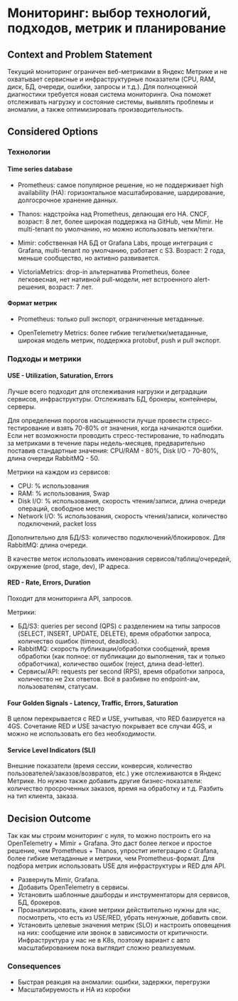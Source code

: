 # Мониторинг: выбор технологий, подходов, метрик и планирование

## Context and Problem Statement

Текущий мониторинг ограничен веб-метриками в Яндекс Метрике и не охватывает сервисные и инфраструктурные показатели
(CPU, RAM, диск, БД, очереди, ошибки, запросы и т.д.). Для полноценной диагностики требуется новая система мониторинга.
Она поможет отслеживать нагрузку и состояние системы, выявлять проблемы и аномалии, а также оптимизировать
производительность.

## Considered Options

### Технологии

#### Time series database

- Prometheus: самое популярное решение, но не поддерживает high availability (HA): горизонтальное масштабирование,
  шардирование, долгосрочное хранение данных.

- Thanos: надстройка над Prometheus, делающая его HA. CNCF, возраст: 8 лет, более широкая поддержка на GitHub, чем
  Mimir. Не multi-tenant по умолчанию, но можно использовать метки/теги.

- Mimir: собственная HA БД от Grafana Labs, проще интеграция с Grafana, multi-tenant по умолчанию, работает с S3.
  Возраст: 2 года, меньше сообщество, но активно развивается.

- VictoriaMetrics: drop-in альтернатива Prometheus, более легковесная, нет нативной pull-модели, нет встроенного
  alert-решения, возраст: 7 лет.

#### Формат метрик

- Prometheus: только pull экспорт, ограниченные метаданные.

- OpenTelemetry Metrics: более гибкие теги/метки/метаданные, широкая модель метрик, поддержка protobuf, push и
  pull экспорт.

### Подходы и метрики

#### USE - Utilization, Saturation, Errors

Лучше всего подходит для отслеживания нагрузки и деградации сервисов, инфраструктуры. Отслеживать БД, брокеры,
контейнеры, серверы.

Для определения порогов насыщенности лучше провести стресс-тестирование и взять 70-80% от значения, когда начинаются
ошибки. Если нет возможности проводить стресс-тестирование, то наблюдать за метриками в течение пары недель-месяцев,
предварительно поставив стандартные значения: CPU/RAM - 80%, Disk I/O - 70-80%, длина очереди RabbitMQ - 50.

Метрики на каждом из сервисов:

- CPU: % использования
- RAM: % использования, Swap
- Disk I/O: % использования, скорость чтения/записи, длина очереди операций, свободное место
- Network I/O: % использования, скорость чтения/записи, количество подключений, packet loss

Дополнительно для БД/S3: количество подключений/блокировок.
Для RabbitMQ: длина очереди.

В качестве меток использовать именования сервисов/таблиц/очередей, окружение (prod, stage, dev), IP адреса.

#### RED - Rate, Errors, Duration

Походит для мониторинга API, запросов.

Метрики:

- БД/S3: queries per second (QPS) c разделением на типы запросов (SELECT, INSERT, UPDATE, DELETE), время обработки
  запроса, количество ошибок (timeout, deadlock).
- RabbitMQ: скорость публикации/обработки сообщений, время обработки (как полное: от публикации до выполнения, так и
  только обработчика), количество ошибок (reject, длина dead-letter).
- Сервисы/API: requests per second (RPS), время обработки запроса, количество не 2xx ответов. Всё в разбивке по
  endpoint-ам, пользователям, статусам.

#### Four Golden Signals - Latency, Traffic, Errors, Saturation

В целом перекрывается с RED и USE, учитывая, что RED базируется на 4GS. Сочетание RED и USE зачастую покрывает все
случаи 4GS, и можно не использовать его без необходимости.

#### Service Level Indicators (SLI)

Внешние показатели (время сессии, конверсия, количество пользователей/заказов/возвратов, etc.) уже отслеживаются в
Яндекс Метрике.
Но нужно также добавить другие бизнес-показатели: количество просроченных заказов, время на обработку и т.д. Разбить на
тип клиента, заказа.

## Decision Outcome

Так как мы строим мониторинг с нуля, то можно построить его на OpenTelemetry + Mimir + Grafana. Это даст более легкое
и простое решение, чем Prometheus + Thanos, упростит интеграцию с Grafana, более гибкие метаданные и метрики, чем
Prometheus-формат. Для подбора метрик использовать USE для инфраструктуры и RED для API.

- Развернуть Mimir, Grafana.
- Добавить OpenTelemetry в сервисы.
- Установить шаблонные дашборды и инструментаторы для сервисов, БД, брокеров.
- Проанализировать, какие метрики действительно нужны для нас, посмотреть, что есть из USE/RED, убрать ненужные,
  добавить свои.
- Установить целевые значения метрик (SLO) и настроить оповещения на них: сообщение или звонок в зависимости от
  критичности. Инфраструктура у нас не в K8s, поэтому вариант с авто масштабированием пока выглядит
  сложно реализуемым.

### Consequences

- Быстрая реакция на аномалии: ошибки, задержки, перегрузки
- Масштабируемость и HA из коробки
